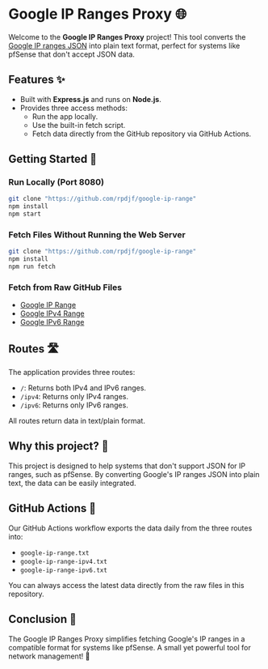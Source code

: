 # Google IP Ranges Proxy 🌐

Welcome to the **Google IP Ranges Proxy** project! This tool converts the [Google IP ranges JSON](https://www.gstatic.com/ipranges/goog.json) into plain text format, perfect for systems like pfSense that don't accept JSON data.

## Features ✨

- Built with **Express.js** and runs on **Node.js**.
- Provides three access methods:
  - Run the app locally.
  - Use the built-in fetch script.
  - Fetch data directly from the GitHub repository via GitHub Actions.

## Getting Started 🚀

### Run Locally (Port 8080)

```bash
git clone "https://github.com/rpdjf/google-ip-range"
npm install
npm start
```

### Fetch Files Without Running the Web Server
```bash
git clone "https://github.com/rpdjf/google-ip-range"
npm install
npm run fetch
```

### Fetch from Raw GitHub Files
- [Google IP Range](https://raw.githubusercontent.com/rpdjf/google-ip-range/main/google-ip-range.txt)
- [Google IPv4 Range](https://raw.githubusercontent.com/rpdjf/google-ip-range/main/google-ip-range-ipv4.txt)
- [Google IPv6 Range](https://raw.githubusercontent.com/rpdjf/google-ip-range/main/google-ip-range-ipv6.txt)

## Routes 🛣️

The application provides three routes:

- `/`: Returns both IPv4 and IPv6 ranges.
- `/ipv4`: Returns only IPv4 ranges.
- `/ipv6`: Returns only IPv6 ranges.

All routes return data in text/plain format.

## Why this project? 🤔

This project is designed to help systems that don't support JSON for IP ranges, such as pfSense. By converting Google's IP ranges JSON into plain text, the data can be easily integrated.

## GitHub Actions 🤖

Our GitHub Actions workflow exports the data daily from the three routes into:

- `google-ip-range.txt`
- `google-ip-range-ipv4.txt`
- `google-ip-range-ipv6.txt`

You can always access the latest data directly from the raw files in this repository.

## Conclusion 🎉

The Google IP Ranges Proxy simplifies fetching Google's IP ranges in a compatible format for systems like pfSense. A small yet powerful tool for network management! 🚀
